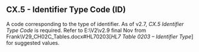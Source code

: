 ## CX.5 - Identifier Type Code (ID)

A code corresponding to the type of identifier. As of v2.7, _CX.5 Identifier Type Code_ is required. Refer to E:\\V2\\v2.9 final Nov from Frank\\V29_CH02C_Tables.docx#HL70203[_HL7 Table 0203 – Identifier Type_] for suggested values.
